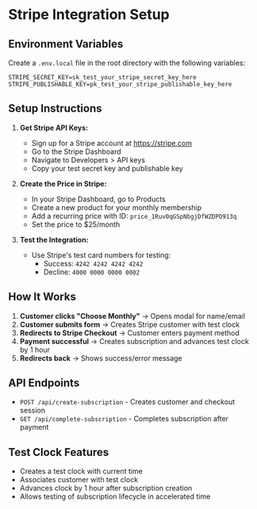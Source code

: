 # Stripe Integration Setup

## Environment Variables

Create a `.env.local` file in the root directory with the following variables:

```env
STRIPE_SECRET_KEY=sk_test_your_stripe_secret_key_here
STRIPE_PUBLISHABLE_KEY=pk_test_your_stripe_publishable_key_here
```

## Setup Instructions

1. **Get Stripe API Keys:**
   - Sign up for a Stripe account at https://stripe.com
   - Go to the Stripe Dashboard
   - Navigate to Developers > API keys
   - Copy your test secret key and publishable key

2. **Create the Price in Stripe:**
   - In your Stripe Dashboard, go to Products
   - Create a new product for your monthly membership
   - Add a recurring price with ID: `price_1Ruv0qGSpNbgjDfWZDPO913q`
   - Set the price to $25/month

3. **Test the Integration:**
   - Use Stripe's test card numbers for testing:
     - Success: `4242 4242 4242 4242`
     - Decline: `4000 0000 0000 0002`

## How It Works

1. **Customer clicks "Choose Monthly"** → Opens modal for name/email
2. **Customer submits form** → Creates Stripe customer with test clock
3. **Redirects to Stripe Checkout** → Customer enters payment method
4. **Payment successful** → Creates subscription and advances test clock by 1 hour
5. **Redirects back** → Shows success/error message

## API Endpoints

- `POST /api/create-subscription` - Creates customer and checkout session
- `GET /api/complete-subscription` - Completes subscription after payment

## Test Clock Features

- Creates a test clock with current time
- Associates customer with test clock
- Advances clock by 1 hour after subscription creation
- Allows testing of subscription lifecycle in accelerated time 